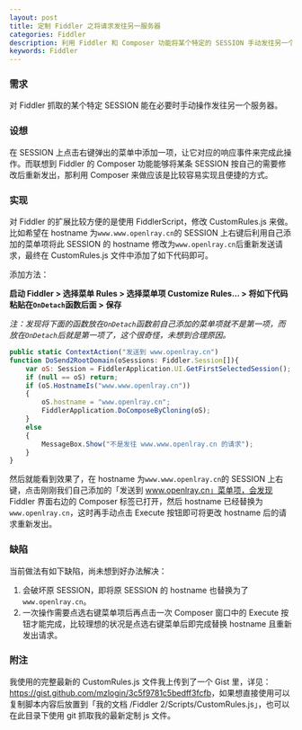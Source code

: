 ```yaml
---
layout: post
title: 定制 Fiddler 之将请求发往另一服务器
categories: Fiddler
description: 利用 Fiddler 和 Composer 功能将某个特定的 SESSION 手动发往另一个服务器。
keywords: Fiddler
---
```


### 需求

对 Fiddler 抓取的某个特定 SESSION 能在必要时手动操作发往另一个服务器。

### 设想

在 SESSION 上点击右键弹出的菜单中添加一项，让它对应的响应事件来完成此操作。而联想到 Fiddler 的 Composer 功能能够将某条 SESSION 按自己的需要修改后重新发出，那利用 Composer 来做应该是比较容易实现且便捷的方式。

### 实现

对 Fiddler 的扩展比较方便的是使用 FiddlerScript，修改 CustomRules.js 来做。比如希望在 hostname 为`www.www.openlray.cn`的 SESSION 上右键后利用自己添加的菜单项将此 SESSION 的 hostname 修改为`www.openlray.cn`后重新发送请求，最终在 CustomRules.js 文件中添加了如下代码即可。

添加方法：

**启动 Fiddler > 选择菜单 Rules > 选择菜单项 Customize Rules... > 将如下代码粘贴在`OnDetach`函数后面 > 保存**

*注：发现将下面的函数放在`OnDetach`函数前自己添加的菜单项就不是第一项，而放在`OnDetach`后就是第一项了，这个很奇怪，未想到合理原因。*

```js
public static ContextAction("发送到 www.openlray.cn")
function DoSend2RootDomain(oSessions: Fiddler.Session[]){
    var oS: Session = FiddlerApplication.UI.GetFirstSelectedSession();
    if (null == oS) return;
    if (oS.HostnameIs("www.www.openlray.cn"))
    {
        oS.hostname = "www.openlray.cn";
        FiddlerApplication.DoComposeByCloning(oS);
    }
    else
    {
        MessageBox.Show("不是发往 www.www.openlray.cn 的请求");
    }
}
```

然后就能看到效果了，在 hostname 为`www.www.openlray.cn`的 SESSION 上右键，点击刚刚我们自己添加的「发送到 www.openlray.cn」菜单项，会发现 Fiddler 界面右边的 Composer 标签已打开，然后 hostname 已经替换为`www.openlray.cn`，这时再手动点击 Execute 按钮即可将更改 hostname 后的请求重新发出。

### 缺陷

当前做法有如下缺陷，尚未想到好办法解决：

1. 会破坏原 SESSION，即将原 SESSION 的 hostname 也替换为了`www.openlray.cn`。
2. 一次操作需要点选右键菜单项后再点击一次 Composer 窗口中的 Execute 按钮才能完成，比较理想的状况是点选右键菜单后即完成替换 hostname 且重新发出请求。

### 附注

我使用的完整最新的 CustomRules.js 文件我上传到了一个 Gist 里，详见：<https://gist.github.com/mzlogin/3c5f9781c5bedff3fcfb>，如果想直接使用可以复制脚本内容后放置到「我的文档 /Fiddler 2/Scripts/CustomRules.js」，也可以在此目录下使用 git 抓取我的最新定制 js 文件。
